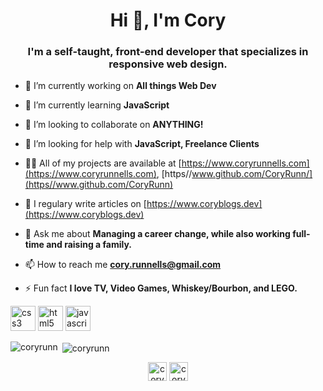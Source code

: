<h1 align="center">Hi 👋, I'm Cory</h1>
<h3 align="center">I'm a self-taught, front-end developer that specializes in responsive web design.</h3>

- 🔭 I’m currently working on **All things Web Dev**

- 🌱 I’m currently learning **JavaScript**

- 👯 I’m looking to collaborate on **ANYTHING!**

- 🤝 I’m looking for help with **JavaScript, Freelance Clients**

- 👨‍💻 All of my projects are available at [https://www.coryrunnells.com](https://www.coryrunnells.com), [https//www.github.com/CoryRunn/](https//www.github.com/CoryRunn)

- 📝 I regulary write articles on [https://www.coryblogs.dev](https://www.coryblogs.dev)

- 💬 Ask me about **Managing a career change, while also working full-time and raising a family.**

- 📫 How to reach me **cory.runnells@gmail.com**

- ⚡ Fun fact **I love TV, Video Games, Whiskey/Bourbon, and LEGO.**

<p align="left"><img src="https://devicons.github.io/devicon/devicon.git/icons/css3/css3-original-wordmark.svg" alt="css3" width="40" height="40"/> <img src="https://devicons.github.io/devicon/devicon.git/icons/html5/html5-original-wordmark.svg" alt="html5" width="40" height="40"/> <img src="https://devicons.github.io/devicon/devicon.git/icons/javascript/javascript-original.svg" alt="javascript" width="40" height="40"/></p><p><img align="left" src="https://github-readme-stats.vercel.app/api/top-langs/?username=coryrunn&layout=compact&hide=html" alt="coryrunn" /></p>

<p>&nbsp;<img align="center" src="https://github-readme-stats.vercel.app/api?username=coryrunn&show_icons=true" alt="coryrunn" /></p>

<p align="center">
<a href="https://twitter.com/coryrunn" target="blank"><img align="center" src="https://cdn.jsdelivr.net/npm/simple-icons@3.0.1/icons/twitter.svg" alt="coryrunn" height="30" width="30"/></a>
<a  href="https://linkedin.com/in/coryrunnells" target="blank"><img align="center" src="https://cdn.jsdelivr.net/npm/simple-icons@3.0.1/icons/linkedin.svg" alt="coryrunnells" height="30" width="30"/></a>
</p>
